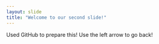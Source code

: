 ```yaml
---
layout: slide
title: "Welcome to our second slide!"
---
```

Used GitHub to prepare this!
Use the left arrow to go back!

